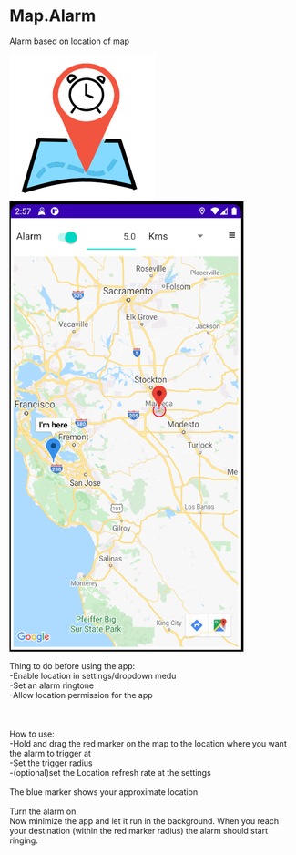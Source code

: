 # Map.Alarm
Alarm based on location of map<br />

![Alt text](MapAlarm_icon.png?raw=true "Icon")<br />
![Alt text](Screenshot_1.png?raw=true "Screenshot 2")<br />

Thing to do before using the app:<br />
-Enable location in settings/dropdown medu<br />
-Set an alarm ringtone<br />
-Allow location permission for the app<br />
<br />
<br />
<br />
How to use:<br />
-Hold and drag the red marker on the map to the location where you want the alarm to trigger at<br />
-Set the  trigger radius<br />
-(optional)set the Location refresh rate at the settings<br />
<br />
The blue marker shows your approximate location<br />
<br />
Turn the alarm on.<br />
Now minimize the app and let it run in the background. When you reach your destination (within the red marker radius) the alarm should start ringing.<br />

